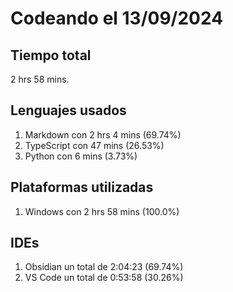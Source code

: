 # Codeando el 13/09/2024

## Tiempo total
2 hrs 58 mins.

## Lenguajes usados
1. Markdown con 2 hrs 4 mins (69.74%)
1. TypeScript con 47 mins (26.53%)
1. Python con 6 mins (3.73%)

## Plataformas utilizadas
1. Windows con 2 hrs 58 mins (100.0%)

## IDEs
1. Obsidian un total de 2:04:23 (69.74%)
1. VS Code un total de 0:53:58 (30.26%)
